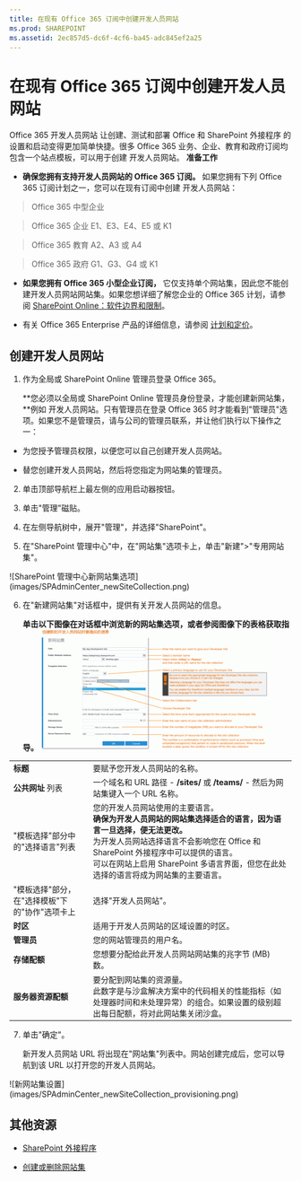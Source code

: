```yaml
---
title: 在现有 Office 365 订阅中创建开发人员网站
ms.prod: SHAREPOINT
ms.assetid: 2ec857d5-dc6f-4cf6-ba45-adc845ef2a25
---
```



# 在现有 Office 365 订阅中创建开发人员网站
Office 365 开发人员网站 让创建、测试和部署 Office 和 SharePoint 外接程序 的设置和启动变得更加简单快捷。很多 Office 365 业务、企业、教育和政府订阅均包含一个站点模板，可以用于创建 开发人员网站。
 **准备工作**
  
    
    


- **确保您拥有支持开发人员网站的 Office 365 订阅。** 如果您拥有下列 Office 365 订阅计划之一，您可以在现有订阅中创建 开发人员网站：
    

  
    
    
> Office 365 中型企业
    
  

  
    
    
> Office 365 企业 E1、E3、E4、E5 或 K1
    
  

  
    
    
> Office 365 教育 A2、A3 或 A4
    
  

  
    
    
> Office 365 政府 G1、G3、G4 或 K1
    
  
- **如果您拥有 Office 365 小型企业订阅，** 它仅支持单个网站集，因此您不能创建开发人员网站网站集。如果您想详细了解您企业的 Office 365 计划，请参阅 [SharePoint Online：软件边界和限制](http://office.microsoft.com/zh-cn/office365-sharepoint-online-enterprise-help/sharepoint-online-software-boundaries-and-limits-HA102694293.aspx)。
    
  
- 有关 Office 365 Enterprise 产品的详细信息，请参阅 [计划和定价](http://products.office.com/zh-cn/business/office-365-enterprise-e1-business-software)。
    
  

## 创建开发人员网站
<a name="bk_createdevsite"> </a>


1. 作为全局或 SharePoint Online 管理员登录 Office 365。
    
    **您必须以全局或 SharePoint Online 管理员身份登录，才能创建新网站集，**例如 开发人员网站。只有管理员在登录 Office 365 时才能看到"管理员"选项。如果您不是管理员，请与公司的管理员联系，并让他们执行以下操作之一：
    
  - 为您授予管理员权限，以便您可以自己创建开发人员网站。
    
  
  - 替您创建开发人员网站，然后将您指定为网站集的管理员。
    
  
2. 单击顶部导航栏上最左侧的应用启动器按钮。
    
  
3. 单击"管理"磁贴。
    
  
4. 在左侧导航树中，展开"管理"，并选择"SharePoint"。
    
  
5. 在"SharePoint 管理中心"中，在"网站集"选项卡上，单击"新建">"专用网站集"。
    
!\[SharePoint 管理中心新网站集选项](images/SPAdminCenter_newSiteCollection.png)
  

  

  
6. 在"新建网站集"对话框中，提供有关开发人员网站的信息。
    
    **单击以下图像在对话框中浏览新的网站集选项，或者参阅图像下的表格获取指导。**
     [![单击以缩放新的网站集选项](images/SPAdminCenter_newSiteCollection_options_ZoomIt.gif)](http://go.microsoft.com/fwlink/?LinkId=400960)

|||
|:-----|:-----|
|**标题** <br/> |要赋予您开发人员网站的名称。  <br/> |
|**公共网址** 列表 <br/> |一个域名和 URL 路径 - **/sites/** 或 **/teams/** - 然后为网站集键入一个 URL 名称。 <br/> |
|"模板选择"部分中的"选择语言"列表  <br/> |您的开发人员网站使用的主要语言。  <br/> **确保为开发人员网站的网站集选择适合的语言，因为语言一旦选择，便无法更改。** <br/> 为开发人员网站选择语言不会影响您在 Office 和 SharePoint 外接程序中可以提供的语言。  <br/> 可以在网站上启用 SharePoint 多语言界面，但您在此处选择的语言将成为网站集的主要语言。  <br/> |
|"模板选择"部分，在"选择模板"下的"协作"选项卡上  <br/> |选择"开发人员网站"。  <br/> |
|**时区** <br/> |适用于开发人员网站的区域设置的时区。  <br/> |
|**管理员** <br/> |您的网站管理员的用户名。  <br/> |
|**存储配额** <br/> |您想要分配给此开发人员网站网站集的兆字节 (MB) 数。  <br/> |
|**服务器资源配额** <br/> |要分配到网站集的资源量。  <br/> 此数字是与沙盒解决方案中的代码相关的性能指标（如处理器时间和未处理异常）的组合。如果设置的级别超出每日配额，将对此网站集关闭沙盒。  <br/> |
   
7. 单击"确定"。
    
    新开发人员网站 URL 将出现在"网站集"列表中。网站创建完成后，您可以导航到该 URL 以打开您的开发人员网站。
    
!\[新网站集设置](images/SPAdminCenter_newSiteCollection_provisioning.png)
  

  

  

## 其他资源
<a name="bk_addresources"> </a>


-  [SharePoint 外接程序](sharepoint-add-ins.md)
    
  
-  [创建或删除网站集](http://office.microsoft.com/zh-cn/office365-sharepoint-online-enterprise-help/create-or-delete-a-site-collection-HA102772354.aspx?CTT=1)
    
  

